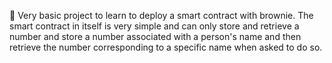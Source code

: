 📍 Very basic project to learn to deploy a smart contract with brownie. The smart contract in itself is very simple and can only store and retrieve a number and store a number associated with a person's name and then retrieve the number corresponding to a specific name when asked to do so.
